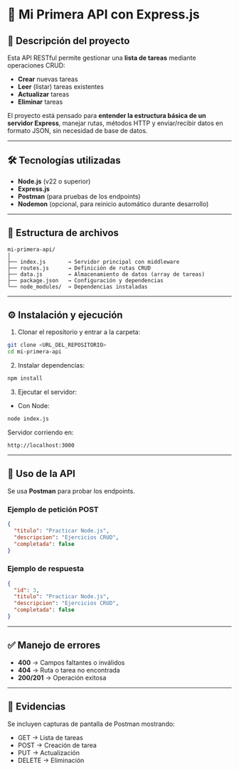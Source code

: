 # 📘 Mi Primera API con Express.js

## 🎯 Descripción del proyecto

Esta API RESTful permite gestionar una **lista de tareas** mediante operaciones CRUD:

* **Crear** nuevas tareas
* **Leer** (listar) tareas existentes
* **Actualizar** tareas
* **Eliminar** tareas

El proyecto está pensado para **entender la estructura básica de un servidor Express**, manejar rutas, métodos HTTP y enviar/recibir datos en formato JSON, sin necesidad de base de datos.

---

## 🛠 Tecnologías utilizadas

* **Node.js** (v22 o superior)
* **Express.js**
* **Postman** (para pruebas de los endpoints)
* **Nodemon** (opcional, para reinicio automático durante desarrollo)

---

## 📂 Estructura de archivos

```
mi-primera-api/
│
├── index.js       → Servidor principal con middleware
├── routes.js      → Definición de rutas CRUD
├── data.js        → Almacenamiento de datos (array de tareas)
├── package.json   → Configuración y dependencias
└── node_modules/  → Dependencias instaladas
```

---

## ⚙️ Instalación y ejecución

1. Clonar el repositorio y entrar a la carpeta:

```bash
git clone <URL_DEL_REPOSITORIO>
cd mi-primera-api
```

2. Instalar dependencias:

```bash
npm install
```

3. Ejecutar el servidor:

* Con Node:

```bash
node index.js
```


Servidor corriendo en:

```
http://localhost:3000
```

---

## 🧪 Uso de la API

Se usa **Postman**  para probar los endpoints.


### Ejemplo de petición POST

```json
{
  "titulo": "Practicar Node.js",
  "descripcion": "Ejercicios CRUD",
  "completada": false
}
```

### Ejemplo de respuesta

```json
{
  "id": 3,
  "titulo": "Practicar Node.js",
  "descripcion": "Ejercicios CRUD",
  "completada": false
}
```

---

## ✅ Manejo de errores

* **400** → Campos faltantes o inválidos
* **404** → Ruta o tarea no encontrada
* **200/201** → Operación exitosa

---

## 📸 Evidencias

Se incluyen capturas de pantalla de Postman mostrando:

* GET → Lista de tareas
* POST → Creación de tarea
* PUT → Actualización
* DELETE → Eliminación
